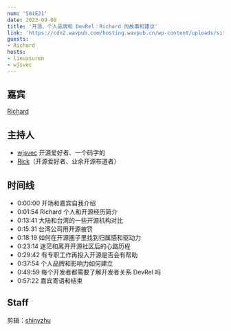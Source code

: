 ```yaml
---
num: 'S01E21'
date: 2023-09-08
title: '开源、个人品牌和 DevRel：Richard 的故事和建议'
link: 'https://cdn2.wavpub.com/hosting.wavpub.cn/wp-content/uploads/sites/18/2023/09/osf2f-s01e21-richard.mp3'
guests:
- Richard
hosts:
- linuxsuren
- wjsvec
---
```


## 嘉宾

[Richard](https://twitter.com/richardllin)

## 主持人

- [wjsvec](https://github.com/wjsvec) 开源爱好者、一个码字的
- [Rick](https://github.com/linuxsuren)（开源爱好者、业余开源布道者）

## 时间线

* 0:00:00 开场和嘉宾自我介绍
* 0:01:54 Richard 个人和开源经历简介
* 0:13:41 大陆和台湾的一些开源机构对比
* 0:15:31 台湾公司用开源被罚
* 0:18:19 如何在开源圈子里找到归属感和驱动力
* 0:23:14 迷茫和离开开源社区后的心路历程
* 0:29:42 有专职工作再投入开源是否会有帮助
* 0:37:54 个人品牌和影响力如何建立
* 0:49:59 每个开发者都需要了解开发者关系 DevRel 吗
* 0:57:22 嘉宾寄语和结束

## Staff

剪辑：[shinyzhu](https://github.com/shinyzhu)
